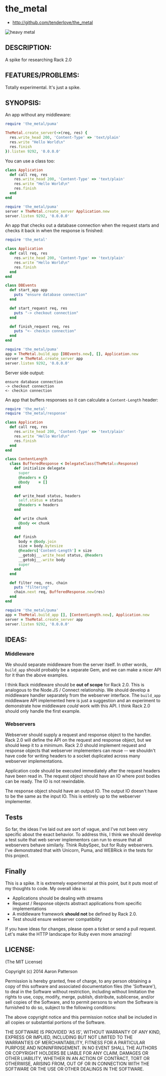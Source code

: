 # the_metal

* http://github.com/tenderlove/the_metal

![heavy metal](http://stuffpoint.com/heavy-metal/image/353683-heavy-metal-heavy-metal-zombie.jpg)

## DESCRIPTION:

A spike for researching Rack 2.0

## FEATURES/PROBLEMS:

Totally experimental.  It's just a spike.

## SYNOPSIS:

An app without any middleware:

```ruby
require 'the_metal/puma'

TheMetal.create_server(->(req, res) {
  res.write_head 200, 'Content-Type' => 'text/plain'
  res.write "Hello World\n"
  res.finish
}).listen 9292, '0.0.0.0'
```

You can use a class too:

```ruby
class Application
  def call req, res
    res.write_head 200, 'Content-Type' => 'text/plain'
    res.write "Hello World\n"
    res.finish
  end
end

require 'the_metal/puma'
server = TheMetal.create_server Application.new
server.listen 9292, '0.0.0.0'
```

An app that checks out a database connection when the request starts and
checks it back in when the response is finished:

```ruby
require 'the_metal'

class Application
  def call req, res
    res.write_head 200, 'Content-Type' => 'text/plain'
    res.write "Hello World\n"
    res.finish
  end
end

class DBEvents
  def start_app app
    puts "ensure database connection"
  end

  def start_request req, res
    puts "-> checkout connection"
  end

  def finish_request req, res
    puts "<- checkin connection"
  end
end

require 'the_metal/puma'
app = TheMetal.build_app [DBEvents.new], [], Application.new
server = TheMetal.create_server app
server.listen 9292, '0.0.0.0'
```

Server side output:

```
ensure database connection
-> checkout connection
<- checkin connection
```

An app that buffers responses so it can calculate a `Content-Length` header:

```ruby
require 'the_metal'
require 'the_metal/response'

class Application
  def call req, res
    res.write_head 200, 'Content-Type' => 'text/plain'
    res.write "Hello World\n"
    res.finish
  end
end

class ContentLength
  class BufferedResponse < DelegateClass(TheMetal::Response)
    def initialize delegate
      super
      @headers = {}
      @body    = []
    end

    def write_head status, headers
      self.status = status
      @headers = headers
    end

    def write chunk
      @body << chunk
    end

    def finish
      body = @body.join
      size = body.bytesize
      @headers['Content-Length'] = size
      __getobj__.write_head status, @headers
      __getobj__.write body
      super
    end
  end

  def filter req, res, chain
    puts "filtering"
    chain.next req, BufferedResponse.new(res)
  end
end

require 'the_metal/puma'
app = TheMetal.build_app [], [ContentLength.new], Application.new
server = TheMetal.create_server app
server.listen 9292, '0.0.0.0'
```

## IDEAS:

### Middleware

We should separate middleware from the server itself.  In other words,
`build_app` should probably be a separate Gem, and we can make a nicer API
for it than the above examples.

I think Rack middleware should be **out of scope** for Rack 2.0. This is
analogous to the Node.JS / Connect relationship.  We should develop a
middleware handler separately from the webserver interface.  The `build_app`
middleware API implemented here is just a suggestion and an experiment to
demonstrate how middleware _could_ work with this API.  I think Rack 2.0 should
only handle the first example.

### Webservers

Webserver should supply a request and response object to the handler.  Rack 2.0
will define the API on the request and response object, but we should keep it
to a minimum.  Rack 2.0 should implement request and response objects that
webserver implementers can reuse -- we shouldn't have code for writing headers
to a socket duplicated across many webserver implementations.

Application code should be executed immediately after the request headers have
been read in.  The request object should have an IO where post bodies can be
ready.  The IO is not rewindable.

The response object should have an output IO.  The output IO doesn't have to be
the same as the input IO.  This is entirely up to the webserver implementer.

## Tests

So far, the ideas I've laid out are sort of vague, and I've not been very
specific about the exact behavior.  To address this, I think we should develop
a test suite that web server implementors can run to ensure that all webservers
behave similarly.  Think RubySpec, but for Ruby webservers.  I've demonstrated
that with Unicorn, Puma, and WEBRick in the tests for this project.

## Finally

This is a spike. It is extremely experimental at this point, but it puts most
of my thoughts to code.  My overall idea is:

* Applications should be dealing with streams
* Request / Response objects abstract applications from specific implementations
* A middleware framework **should not** be defined by Rack 2.0.
* Test should ensure webserver compatibility

If you have ideas for changes, please open a ticket or send a pull request.
Let's make the HTTP landscape for Ruby even more amazing!

## LICENSE:

(The MIT License)

Copyright (c) 2014 Aaron Patterson

Permission is hereby granted, free of charge, to any person obtaining
a copy of this software and associated documentation files (the
'Software'), to deal in the Software without restriction, including
without limitation the rights to use, copy, modify, merge, publish,
distribute, sublicense, and/or sell copies of the Software, and to
permit persons to whom the Software is furnished to do so, subject to
the following conditions:

The above copyright notice and this permission notice shall be
included in all copies or substantial portions of the Software.

THE SOFTWARE IS PROVIDED 'AS IS', WITHOUT WARRANTY OF ANY KIND,
EXPRESS OR IMPLIED, INCLUDING BUT NOT LIMITED TO THE WARRANTIES OF
MERCHANTABILITY, FITNESS FOR A PARTICULAR PURPOSE AND NONINFRINGEMENT.
IN NO EVENT SHALL THE AUTHORS OR COPYRIGHT HOLDERS BE LIABLE FOR ANY
CLAIM, DAMAGES OR OTHER LIABILITY, WHETHER IN AN ACTION OF CONTRACT,
TORT OR OTHERWISE, ARISING FROM, OUT OF OR IN CONNECTION WITH THE
SOFTWARE OR THE USE OR OTHER DEALINGS IN THE SOFTWARE.
